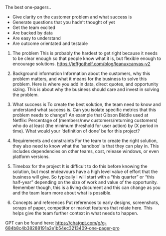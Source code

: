 The best one-pagers..

- Give clarity on the customer problem and what success is
- Generate questions that you hadn’t thought of yet
- Get the team excited
- Are backed by data
- Are easy to understand
- Are outcome orientated and testable

1. The problem
   This is probably the hardest to get right because it needs to be clear enough so that people know what it is, but flexible enough to encourage solutions. https://jeffgothelf.com/blog/leanuxcanvas-v2

2. Background information
   Information about the customers, why this problem matters, and what it means for the business to solve this problem. Here is where you add in data, direct quotes, and opportunity sizing. This is about why the business should care and invest in solving the problem.

3. What success is
   To create the best solution, the team need to know and understand what success is.
   Can you isolate specific metrics that this problem needs to change? An example that Gibson Biddle used at Netflix: Percentage of (members/new customers/returning customers) who do at least (the minimum threshold for user action) by (X period in time).
   What would your ‘definition of done’ be for this project?
4. Requirements and constraints
   For the team to create the right solution, they also need to know what the ‘sandbox’ is that they can play in. This includes dependencies on other teams, cost, release windows, or even platform versions.
5. Timebox for the project
   It is difficult to do this before knowing the solution, but most endeavours have a high level value of effort that the business will give. So typically I will start with a “this quarter” or “this half-year” depending on the size of work and value of the opportunity. Remember though, this is a living document and this can change as you and the team learn more about what is possible.
6. Concepts and references
   Put references to early designs, screenshots, scraps of paper, competitor or market features that relate here. This helps give the team further context in what needs to happen.

GPT can be found here: https://chatgpt.com/g/g-684b8c4b38288191a2e1b54ec3213409-one-pager-pro
